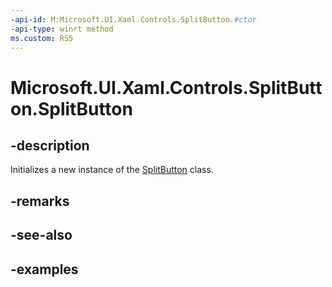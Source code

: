 ```yaml
---
-api-id: M:Microsoft.UI.Xaml.Controls.SplitButton.#ctor
-api-type: winrt method
ms.custom: RS5
---
```

<!-- Method syntax.
public SplitButton.SplitButton()
-->

# Microsoft.UI.Xaml.Controls.SplitButton.SplitButton


## -description

Initializes a new instance of the [SplitButton](splitbutton.md) class.


## -remarks


## -see-also


## -examples


